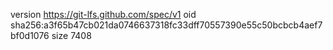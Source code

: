 version https://git-lfs.github.com/spec/v1
oid sha256:a3f65b47cb021da0746637318fc33dff70557390e55c50bcbcb4aef7bf0d1076
size 7408
